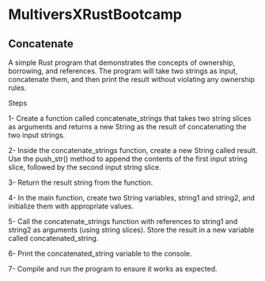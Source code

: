 # MultiversXRustBootcamp

Concatenate
-------------
A simple Rust program that demonstrates the concepts of ownership, borrowing, and references. The program will take two strings as input, concatenate them, and then print the result without violating any ownership rules.

Steps

1- Create a function called concatenate_strings that takes two string slices as arguments and returns a new String as the result of concatenating the two input strings.

2- Inside the concatenate_strings function, create a new String called result. Use the push_str() method to append the contents of the first input string slice, followed by the second input string slice.

3- Return the result string from the function.

4- In the main function, create two String variables, string1 and string2, and initialize them with appropriate values.

5- Call the concatenate_strings function with references to string1 and string2 as arguments (using string slices). Store the result in a new variable called concatenated_string.

6- Print the concatenated_string variable to the console.

7- Compile and run the program to ensure it works as expected.
